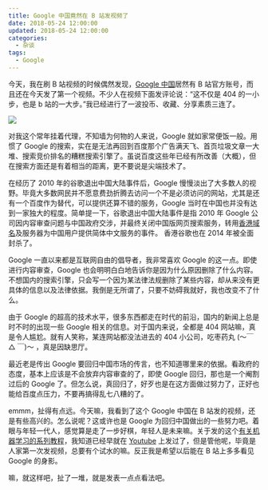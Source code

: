```yaml
---
title: Google 中国竟然在 B 站发视频了
date: 2018-05-24 12:00:00
updated: 2018-05-24 12:00:00
categories:
  - 杂谈
tags:
  - Google
---
```


今天，我在刷 B 站视频的时候偶然发现，[Google 中国](https://space.bilibili.com/64169458/#/)居然有 B 站官方账号，而且还在今天发了第一个视频。不少人在视频下面发评论说：“这不仅是 404 的一小步，也是 b 站的一大步。”我已经进行了一波投币、收藏、分享素质三连了。

<!--more-->

![](https://img.iszy.xyz/20190318213338.png)

对我这个常年挂着代理，不知墙为何物的人来说，Google 就如家常便饭一般。用惯了 Google 的搜索，实在是无法再回到百度那个广告满天飞、首页垃圾文章一大堆、搜索竞价排名的糟糕搜索引擎了。虽说百度这些年已经有所改善（大概），但在搜索方面还是有着相当的距离，更不要说是尖端技术了。

在经历了 2010 年的谷歌退出中国大陆事件后，Google 慢慢淡出了大多数人的视野。毕竟大多数网民并不愿意费劲折腾去访问一个不是必须访问的网站，尤其是还有一个百度作为替代，可以提供还算不错的服务，Google 当时在中国也并没有达到一家独大的程度。简单提一下，谷歌退出中国大陆事件是指 2010 年 Google 公司因内容审查问题与中国政府交涉，并最终关闭中国版网页搜索服务，转用[香港域名](https://www.google.com.hk)及服务器为中国用户提供简体中文服务的事件。 香港谷歌也在 2014 年被全面封杀了。

Google 一直以来都是互联网自由的倡导者，我非常喜欢 Google 的这一点。即使进行内容审查，Google 也会明明白白地告诉你是因为什么原因删除了什么内容。不想国内的搜索引擎，只会写一个因为某法律法规删除了某些内容，却从来没有更具体的信息以及法律依据。我倒是无所谓了，只要不妨碍我就好，我也改变不了什么。

由于 Google 的超高的技术水平，很多东西都走在时代的前沿，国内的新闻上总是时不时的出现一些 Google 相关的信息。对于国内来说，全都是 404 网站嘛，真是令人尴尬。就有人笑称，某连网站都没法进去的 404 小公司，吃枣药丸 (〜￣ △ ￣)〜 ，真是因缺思厅。

最近老是传出 Google 要回归中国市场的传言，也不知道哪里来的依据。看政府的态度，基本上应该是不会放弃内容审查的了，即使 Google 回归，那也是一个阉割过后的 Google 了。但怎么说，真回归了，好歹也是在这方面做过努力了，正好也能给百度点压力，不要再搞得乱七八糟的了。

emmm，扯得有点远。今天嘛，我看到了这个 Google 中国在 B 站发的视频，还是有些高兴的。怎么说呢？这或许也是 Google 为回归中国做出的一些努力吧。着眼与年轻一代人，感觉算是走了一步好棋，年轻人是未来嘛。关于发的这个[有关机器学习的系列教程](https://www.bilibili.com/video/av23862602)，我知道已经早就在 [Youtube](https://www.youtube.com/watch?v=HcqpanDadyQ&list=PLIivdWyY5sqJxnwJhe3etaK7utrBiPBQ2) 上发过了，但是管他呢，毕竟是人家第一次发视频，总要有个试水的嘛。反正我是希望以后能在 B 站上多多看见 Google 的身影。

嘛，就这样吧，扯了一堆，就是发表一点点看法吧。
